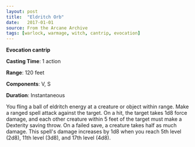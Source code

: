```yaml
---
layout: post
title:  "Eldritch Orb"
date:   2017-01-01
source: From the Arcane Archive
tags: [warlock, warmage, witch, cantrip, evocation]
---
```


**Evocation cantrip**

**Casting Time**: 1 action

**Range**: 120 feet

**Components**: V, S

**Duration**: Instantaneous

You fling a ball of eldritch energy at a creature or object within range. Make a ranged spell attack against the target. On a hit, the target takes 1d8 force damage, and each other creature within 5 feet of the target must make a Dexterity saving throw. On a failed save, a creature takes half as much damage. This spell's damage increases by 1d8 when you reach 5th level (2d8), 11th level (3d8), and 17th level (4d8).
